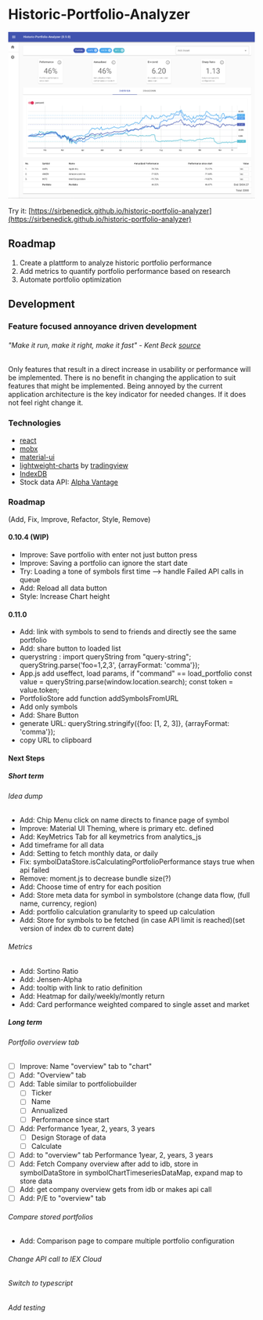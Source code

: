 # Historic-Portfolio-Analyzer

![v0.9.0](documentation/historic-portfolio-analyzer.png?raw=true "HPA v0.9.0")

Try it: [https://sirbenedick.github.io/historic-portfolio-analyzer](https://sirbenedick.github.io/historic-portfolio-analyzer)

## Roadmap

1. Create a plattform to analyze historic portfolio performance
2. Add metrics to quantify portfolio performance based on research
3. Automate portfolio optimization

## Development

### Feature focused annoyance driven development

###### "Make it run, make it right, make it fast" - Kent Beck [source](https://wiki.c2.com/?MakeItWorkMakeItRightMakeItFast)

Only features that result in a direct increase in usability or performance will be implemented.
There is no benefit in changing the application to suit features that might be implemented.
Being annoyed by the current application architecture is the key indicator for needed changes. If it does not feel right change it.

### Technologies

- [react](https://reactjs.org)
- [mobx](https://mobx.js.org/README.html)
- [material-ui](https://material-ui.com)
- [lightweight-charts](https://github.com/tradingview/lightweight-charts) by [tradingview](https://www.tradingview.com/lightweight-charts/)
- [IndexDB](https://developer.mozilla.org/de/docs/Web/API/IndexedDB_API)
- Stock data API: [Alpha Vantage](https://www.alphavantage.co)

### Roadmap

(Add, Fix, Improve, Refactor, Style, Remove)

#### 0.10.4 (WIP)

- Improve: Save portfolio with enter not just button press
- Improve: Saving a portfolio can ignore the start date
- Try: Loading a tone of symbols first time --> handle Failed API calls in queue
- Add: Reload all data button
- Style: Increase Chart height

#### 0.11.0

- Add: link with symbols to send to friends and directly see the same portfolio
- Add: share button to loaded list
- querystring : import queryString from "query-string";
  queryString.parse('foo=1,2,3', {arrayFormat: 'comma'});
- App.js add useffect, load params, if "command" == load_portfolio
  const value = queryString.parse(window.location.search);
  const token = value.token;
- PortfolioStore add function addSymbolsFromURL
- Add only symbols
- Add: Share Button
- generate URL:
  queryString.stringify({foo: [1, 2, 3]}, {arrayFormat: 'comma'});
- copy URL to clipboard

#### Next Steps

##### Short term

###### Idea dump

- Add: Chip Menu click on name directs to finance page of symbol
- Improve: Material UI Theming, where is primary etc. defined
- Add: KeyMetrics Tab for all keymetrics from analytics_js
- Add timeframe for all data
- Add: Setting to fetch monthly data, or daily
- Fix: symbolDataStore.isCalculatingPortfolioPerformance stays true when api failed
- Remove: moment.js to decrease bundle size(?)
- Add: Choose time of entry for each position
- Add: Store meta data for symbol in symbolstore (change data flow, (full name, currency, region)
- Add: portfolio calculation granularity to speed up calculation
- Add: Store for symbols to be fetched (in case API limit is reached)(set version of index db to current date)

###### Metrics

- Add: Sortino Ratio
- Add: Jensen-Alpha
- Add: tooltip with link to ratio definition
- Add: Heatmap for daily/weekly/montly return
- Add: Card performance weighted compared to single asset and market

##### Long term

###### Portfolio overview tab

- [ ] Improve: Name "overview" tab to "chart"
- [ ] Add: "Overview" tab
- [ ] Add: Table similar to portfoliobuilder
  - [ ] Ticker
  - [ ] Name
  - [ ] Annualized
  - [ ] Performance since start
- [ ] Add: Performance 1year, 2, years, 3 years
  - [ ] Design Storage of data
  - [ ] Calculate
- [ ] Add: to "overview" tab Performance 1year, 2, years, 3 years
- [ ] Add: Fetch Company overview after add to idb, store in symbolDataStore in symbolChartTimeseriesDataMap, expand map to store data
- [ ] Add: get company overview gets from idb or makes api call
- [ ] Add: P/E to "overview" tab

###### Compare stored portfolios

- Add: Comparison page to compare multiple portfolio configuration

###### Change API call to IEX Cloud

###### Switch to typescript

###### Add testing
